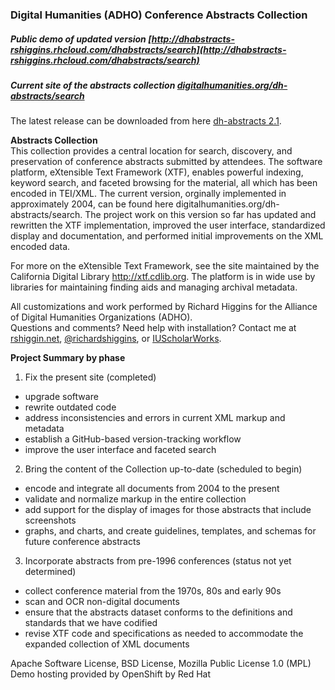 ### Digital Humanities (ADHO) Conference Abstracts Collection  

##### Public demo of updated version [http://dhabstracts-rshiggins.rhcloud.com/dhabstracts/search](http://dhabstracts-rshiggins.rhcloud.com/dhabstracts/search)     
##### Current site of the abstracts collection [digitalhumanities.org/dh-abstracts/search](http://digitalhumanities.org/dh-abstracts/search)

The latest release can be downloaded from here [dh-abstracts 2.1](https://github.com/rshiggin/dh-abstracts/releases/tag/2.1).     

__Abstracts Collection__    
This collection provides a central location for search, discovery, and preservation of conference abstracts submitted by attendees. The software platform, eXtensible Text Framework (XTF), enables powerful indexing, keyword search, and faceted browsing for the material, all which has been encoded in TEI/XML. The current version, orginally implemented in approximately 2004, can be found here digitalhumanities.org/dh-abstracts/search. The project work on this version so far has updated and rewritten the XTF implementation, improved the user interface, standardized display and documentation, and performed initial improvements on the XML encoded data.

For more on the eXtensible Text Framework, see the site maintained by the California Digital Library http://xtf.cdlib.org. The platform is in wide use by libraries for maintaining finding aids and managing archival metadata.
  
All customizations and work performed by Richard Higgins for the Alliance of Digital Humanities Organizations (ADHO).     
Questions and comments? Need help with installation? Contact me at [rshiggin.net](http://www.rshiggins.net),  [@richardshiggins](https://twitter.com/richardshiggins), or [IUScholarWorks](https://scholarworks.iu.edu/people). 

__Project Summary by phase__

1. Fix the present site (completed)       
  * upgrade software  
  * rewrite outdated code    
  * address inconsistencies and errors in current XML markup and metadata    
  * establish a GitHub-based version-tracking workflow   
  * improve the user interface and faceted search

2. Bring the content of the Collection up-to-date  (scheduled to begin)
  * encode and integrate all documents from 2004 to the present   
  * validate and normalize markup in the entire collection
  * add support for the display of images for those abstracts that include screenshots  
  * graphs, and charts, and create guidelines, templates, and schemas for future conference abstracts

3. Incorporate abstracts from pre-1996 conferences (status not yet determined)   
  * collect conference material from the 1970s, 80s and early 90s
  * scan and OCR non-digital documents   
  * ensure that the abstracts dataset conforms to the definitions and standards that we have codified    
  * revise XTF code and specifications as needed to accommodate the expanded collection of XML documents  


Apache Software License, BSD License, Mozilla Public License 1.0 (MPL)      
Demo hosting provided by OpenShift by Red Hat
